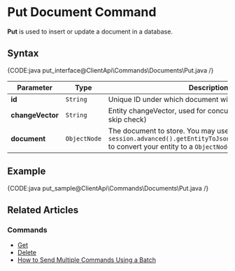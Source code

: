 # Put Document Command

**Put** is used to insert or update a document in a database.

## Syntax

{CODE:java put_interface@ClientApi\Commands\Documents\Put.java /}

| Parameter        | Type         | Description                                                                                                                            |
|------------------|--------------|----------------------------------------------------------------------------------------------------------------------------------------|
| **id**           | `String`     | Unique ID under which document will be stored                                                                                          |
| **changeVector** | `String`     | Entity changeVector, used for concurrency checks (`null` to skip check)                                                                |
| **document**     | `ObjectNode` | The document to store. You may use `session.advanced().getEntityToJson().convertEntityToJson` to convert your entity to a `ObjectNode` |

## Example

{CODE:java put_sample@ClientApi\Commands\Documents\Put.java /}

## Related Articles

### Commands 

- [Get](../../../client-api/commands/documents/get)  
- [Delete](../../../client-api/commands/documents/delete)
- [How to Send Multiple Commands Using a Batch](../../../client-api/commands/batches/how-to-send-multiple-commands-using-a-batch)
